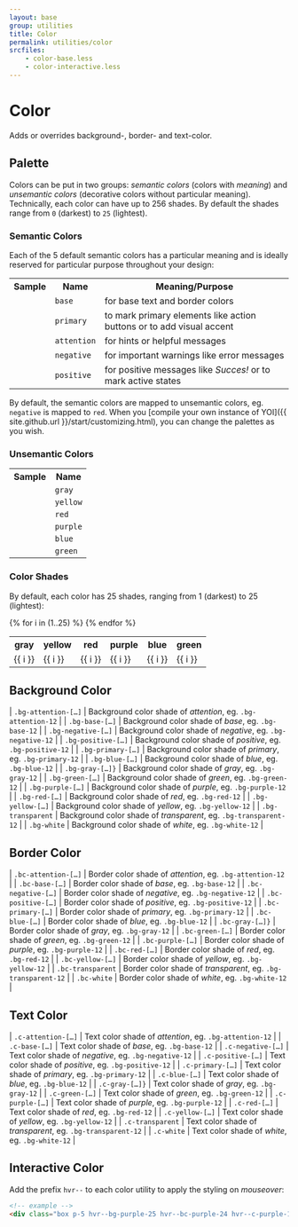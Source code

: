```yaml
---
layout: base
group: utilities
title: Color
permalink: utilities/color
srcfiles:
    - color-base.less
    - color-interactive.less
---
```


# Color

<p class="intro">Adds or overrides background-, border- and text-color.</p>

## Palette

Colors can be put in two groups: *semantic colors* (colors with *meaning*) and *unsemantic colors* (decorative colors without particular meaning). Technically, each color can have up to 256 shades. By default the shades range from `0` (darkest) to `25` (lightest).

### Semantic Colors

Each of the 5 default semantic colors has a particular meaning and is ideally reserved for particular purpose throughout your design:

<table>
    <tr>
        <th class="w-5">Sample</th>
        <th>Name</th>
        <th>Meaning/Purpose</th>
    </tr>
    <tr>
        <td class="bg-base-15"></td>
        <td><code>base</code></td>
        <td>for base text and border colors</td>
    </tr>
    <tr>
        <td class="bg-primary-15"></td>
        <td><code>primary</code></td>
        <td>to mark primary elements like action buttons or to add visual accent</td>
    </tr>
    <tr>
        <td class="bg-attention-15"></td>
        <td><code>attention</code></td>
        <td>for hints or helpful messages</td>
    </tr>
    <tr>
        <td class="bg-negative-15"></td>
        <td><code>negative</code></td>
        <td>for important warnings like error messages</td>
    </tr>
    <tr>
        <td class="bg-positive-15"></td>
        <td><code>positive</code></td>
        <td>for positive messages like <i>Succes!</i> or to mark active states</td>
    </tr>
</table>

By default, the semantic colors are mapped to unsemantic colors, eg. `negative` is mapped to `red`. When you [compile your own instance of YOI]({{ site.github.url }}/start/customizing.html), you can change the palettes as you wish.

### Unsemantic Colors

<table>
    <tr>
        <th class="w-5">Sample</th>
        <th>Name</th>
    </tr>
    <tr>
        <td class="bg-gray-15"></td>
        <td><code>gray</code></td>
    </tr>
    <tr>
        <td class="bg-yellow-15"></td>
        <td><code>yellow</code></td>
    </tr>
    <tr>
        <td class="bg-red-15"></td>
        <td><code>red</code></td>
    </tr>
    <tr>
        <td class="bg-purple-15"></td>
        <td><code>purple</code></td>
    </tr>
    <tr>
        <td class="bg-blue-15"></td>
        <td><code>blue</code></td>
    </tr>
    <tr>
        <td class="bg-green-15"></td>
        <td><code>green</code></td>
    </tr>
</table>

### Color Shades

By default, each color has 25 shades, ranging from 1 (darkest) to 25 (lightest):

<table class="table--borderless table--fixed">
    <tr>
        <th>gray</th>
        <th>yellow</th>
        <th>red</th>
        <th>purple</th>
        <th>blue</th>
        <th>green</th>
    </tr>
    {% for i in (1..25) %}
        <tr>
            <td class="fw-bold c-gray-{{ 26 | minus: i }} bg-gray-{{ i }}">{{ i }}</td>
            <td class="fw-bold c-yellow-{{ 26 | minus: i }} bg-yellow-{{ i }}">{{ i }}</td>
            <td class="fw-bold c-red-{{ 26 | minus: i }} bg-red-{{ i }}">{{ i }}</td>
            <td class="fw-bold c-purple-{{ 26 | minus: i }} bg-purple-{{ i }}">{{ i }}</td>
            <td class="fw-bold c-blue-{{ 26 | minus: i }} bg-blue-{{ i }}">{{ i }}</td>
            <td class="fw-bold c-green-{{ 26 | minus: i }} bg-green-{{ i }}">{{ i }}</td>
        </tr>
    {% endfor %}
</table>

## Background Color

| `.bg-attention-[…]` | Background color shade of *attention*, eg. `.bg-attention-12`     |
| `.bg-base-[…]`      | Background color shade of *base*, eg. `.bg-base-12`               |
| `.bg-negative-[…]`  | Background color shade of *negative*, eg. `.bg-negative-12`       |
| `.bg-positive-[…]`  | Background color shade of *positive*, eg. `.bg-positive-12`       |
| `.bg-primary-[…]`   | Background color shade of *primary*, eg. `.bg-primary-12`         |
| `.bg-blue-[…]`      | Background color shade of *blue*, eg. `.bg-blue-12`               |
| `.bg-gray-[…]}`     | Background color shade of *gray*, eg. `.bg-gray-12`               |
| `.bg-green-[…]`     | Background color shade of *green*, eg. `.bg-green-12`             |
| `.bg-purple-[…]`    | Background color shade of *purple*, eg. `.bg-purple-12`           |
| `.bg-red-[…]`       | Background color shade of *red*, eg. `.bg-red-12`                 |
| `.bg-yellow-[…]`    | Background color shade of *yellow*, eg. `.bg-yellow-12`           |
| `.bg-transparent`   | Background color shade of *transparent*, eg. `.bg-transparent-12` |
| `.bg-white`         | Background color shade of *white*, eg. `.bg-white-12`             |

## Border Color

| `.bc-attention-[…]` | Border color shade of *attention*, eg. `.bg-attention-12`     |
| `.bc-base-[…]`      | Border color shade of *base*, eg. `.bg-base-12`               |
| `.bc-negative-[…]`  | Border color shade of *negative*, eg. `.bg-negative-12`       |
| `.bc-positive-[…]`  | Border color shade of *positive*, eg. `.bg-positive-12`       |
| `.bc-primary-[…]`   | Border color shade of *primary*, eg. `.bg-primary-12`         |
| `.bc-blue-[…]`      | Border color shade of *blue*, eg. `.bg-blue-12`               |
| `.bc-gray-[…]}`     | Border color shade of *gray*, eg. `.bg-gray-12`               |
| `.bc-green-[…]`     | Border color shade of *green*, eg. `.bg-green-12`             |
| `.bc-purple-[…]`    | Border color shade of *purple*, eg. `.bg-purple-12`           |
| `.bc-red-[…]`       | Border color shade of *red*, eg. `.bg-red-12`                 |
| `.bc-yellow-[…]`    | Border color shade of *yellow*, eg. `.bg-yellow-12`           |
| `.bc-transparent`   | Border color shade of *transparent*, eg. `.bg-transparent-12` |
| `.bc-white`         | Border color shade of *white*, eg. `.bg-white-12`             |

## Text Color

| `.c-attention-[…]` | Text color shade of *attention*, eg. `.bg-attention-12`     |
| `.c-base-[…]`      | Text color shade of *base*, eg. `.bg-base-12`               |
| `.c-negative-[…]`  | Text color shade of *negative*, eg. `.bg-negative-12`       |
| `.c-positive-[…]`  | Text color shade of *positive*, eg. `.bg-positive-12`       |
| `.c-primary-[…]`   | Text color shade of *primary*, eg. `.bg-primary-12`         |
| `.c-blue-[…]`      | Text color shade of *blue*, eg. `.bg-blue-12`               |
| `.c-gray-[…]}`     | Text color shade of *gray*, eg. `.bg-gray-12`               |
| `.c-green-[…]`     | Text color shade of *green*, eg. `.bg-green-12`             |
| `.c-purple-[…]`    | Text color shade of *purple*, eg. `.bg-purple-12`           |
| `.c-red-[…]`       | Text color shade of *red*, eg. `.bg-red-12`                 |
| `.c-yellow-[…]`    | Text color shade of *yellow*, eg. `.bg-yellow-12`           |
| `.c-transparent`   | Text color shade of *transparent*, eg. `.bg-transparent-12` |
| `.c-white`         | Text color shade of *white*, eg. `.bg-white-12`             |

## Interactive Color

Add the prefix `hvr--` to each color utility to apply the styling on *mouseover*:

```html
<!-- example -->
<div class="box p-5 hvr--bg-purple-25 hvr--bc-purple-24 hvr--c-purple-13">mouseover for example</div>
```

